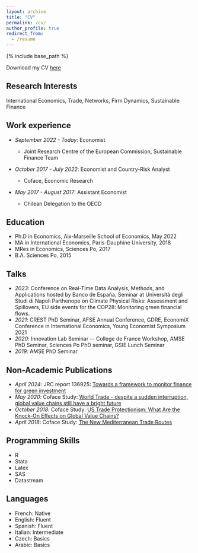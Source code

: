 ```yaml
---
layout: archive
title: "CV"
permalink: /cv/
author_profile: true
redirect_from:
  - /resume
---
```


{% include base_path %}

Download my CV [here](https://melinalondon.github.io/files/CV_London25.pdf)

## Research Interests ##

International Economics, Trade, Networks, Firm Dynamics, Sustainable Finance

## Work experience ##

* *September 2022 - Today*: Economist 
  * Joint Research Centre of the European Commission, Sustainable Finance Team
 
* *October 2017 - July 2022*: Economist and Country-Risk Analyst
  * Coface, Economic Research

* *May 2017 - August 2017*: Assistant Economist
  * Chilean Delegation to the OECD
  
## Education ##

* Ph.D in Economics, Aix-Marseille School of Economics, May 2022
* MA in International Economics, Paris-Dauphine University, 2018
* MRes in Economics, Sciences Po, 2017
* B.A. Sciences Po, 2015

## Talks ##

* *2023*: Conference on Real-Time Data Analysis, Methods, and Applications hosted by Banco de España, Seminar at Università degli Studi di Napoli Parthenope on Climate Physical Risks: Assessment and Spillovers, EU side events for the COP28: Monitoring green financial flows.
* *2021*: CREST PhD Seminar, AFSE Annual Conference, GDRE, EconomiX Conference in International Economics, Young Economist Symposium 2021
* *2020*: Innovation Lab Seminar -- College de France Workshop, AMSE PhD Seminar, Sciences Po PhD seminar, GSIE Lunch Seminar
* *2019*: AMSE PhD Seminar
  
## Non-Academic Publications ##

* *April 2024*: JRC report 136925: [Towards a framework to monitor finance for green investment](https://publications.jrc.ec.europa.eu/repository/handle/JRC136925)
* *May 2020*: Coface Study: [World Trade - despite a sudden interruption, global value chains still have a bright future](https://www.coface.com/News-Publications/Publications/Focus-World-Trade-despite-a-sudden-interruption-global-value-chains-still-have-a-bright-future)
* *October 2018*: Coface Study: [US Trade Protectionism: What Are the Knock-On Effects on Global Value Chains?](https://www.coface.com/News-Publications/Publications/US-Trade-Protectionism-what-are-the-knock-on-effects-on-global-value-chains)
* *April 2018*: Coface Study: [The New Mediterranean Trade Routes](https://www.coface.com/News-Publications/Publications/The-new-Mediterranean-trade-routes)


## Programming Skills ##

* R
* Stata
* Latex
* SAS
* Datastream


## Languages ##

* French: Native
* English: Fluent
* Spanish: Fluent
* Italian: Intermediate
* Czech: Basics
* Arabic: Basics

